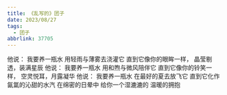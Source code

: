 ```yaml
---
title: 《乱写的》团子
date: 2023/08/27
tags:
  - 团子
abbrlink: 37705
---
```

他说：
我要养一瓶水
用轻雨与薄雾去浇灌它
直到它像你的眼眸一样，
晶莹剔透，装满星辰
他说：
我要养一瓶水
用和煦与微风陪伴它
直到它像你的铃笑一样，
空灵悦耳，月露凝华
他说：
我要养一瓶水
在最好的夏去放飞它
直到它化作氤氲的沁甜的水汽
在绵密的日晕中
给你一个湿漉漉的
温暖的拥抱
